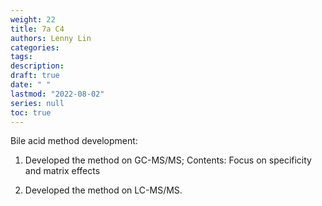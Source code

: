 ```yaml
---
weight: 22
title: 7a C4
authors: Lenny Lin
categories: 
tags: 
description: 
draft: true
date: " "
lastmod: "2022-08-02"
series: null
toc: true
---
```




Bile acid method development:
1)	Developed the method on GC-MS/MS;
Contents:
Focus on specificity and matrix effects

2)	Developed the method on LC-MS/MS.
